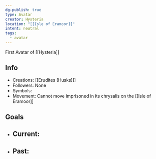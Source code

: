 ```yaml
---
dg-publish: true
type: Avatar
creator: Hysteria
location: "[[Isle of Eramoor]]"
intent: neutral
tags:
  - avatar
---
```

First Avatar of [[Hysteria]]
## Info
- Creations: [[Erudites (Husks)]]
- Followers: None
- Symbols: 
- Movement: Cannot move imprisoned in its chrysalis on the [[Isle of Eramoor]]

## Goals
- Current:
	- 
- Past:
	- 